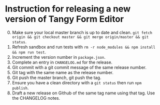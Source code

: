 # Instruction for releasing a new version of Tangy Form Editor

0. Make sure your local master branch is up to date and clean. `git fetch origin && git checkout master && git merge origin/master && git status`.
1. Refresh sandbox and run tests with `rm -r node_modules && npm install && npm run test`.
1. Increment the version number in `package.json`. 
2. Complete an entry in `CHANGELOG.md` for the release.
5. Git commit with a git commit message of the same release number.
6. Git tag with the same name as the release number.
7. Git push the master branch, git push the tag.
8. Ensure you have a clean directory with a `git status` then run `npm publish`. 
9. Draft a new release on Github of the same tag name using that tag. Use the CHANGELOG notes.
